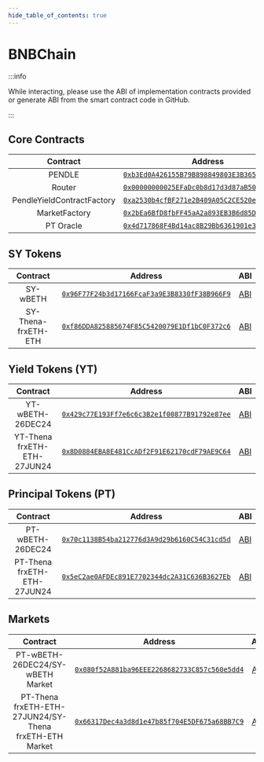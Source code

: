 ```yaml
---
hide_table_of_contents: true
---
```


# BNBChain

:::info

While interacting, please use the ABI of implementation contracts provided or generate ABI from the smart contract code in GitHub.

:::

## Core Contracts

|          Contract          |                                                        Address                                                         |                                                              ABI                                                              |
| :------------------------: | :--------------------------------------------------------------------------------------------------------------------: | :---------------------------------------------------------------------------------------------------------------------------: |
|           PENDLE           |  [`0xb3Ed0A426155B79B898849803E3B36552f7ED507`](https://bscscan.com/token/0xb3Ed0A426155B79B898849803E3B36552f7ED507)  | [ABI](http://api.bscscan.com/api?module=contract&action=getabi&address=0xb3Ed0A426155B79B898849803E3B36552f7ED507&format=raw) |
|           Router           | [`0x00000000025EFaDc0b8d17d3d87aB5056e3D2510`](https://bscscan.com/address/0x00000000025EFaDc0b8d17d3d87aB5056e3D2510) | [ABI](http://api.bscscan.com/api?module=contract&action=getabi&address=0x00000000025EFaDc0b8d17d3d87aB5056e3D2510&format=raw) |  |
| PendleYieldContractFactory | [`0xa2530b4cfBF271e2B409A05C2CE520e4cB5fCc88`](https://bscscan.com/address/0xa2530b4cfBF271e2B409A05C2CE520e4cB5fCc88) | [ABI](http://api.bscscan.com/api?module=contract&action=getabi&address=0xa2530b4cfBF271e2B409A05C2CE520e4cB5fCc88&format=raw) |
|       MarketFactory        | [`0x2bEa6BfD8fbFF45aA2a893EB3B6d85D10EFcC70E`](https://bscscan.com/address/0x2bEa6BfD8fbFF45aA2a893EB3B6d85D10EFcC70E) | [ABI](http://api.bscscan.com/api?module=contract&action=getabi&address=0x2bEa6BfD8fbFF45aA2a893EB3B6d85D10EFcC70E&format=raw) |
|       PT Oracle        | [`0x4d717868F4Bd14ac8B29Bb6361901e30Ae05e340`](https://bscscan.com/address/0x4d717868F4Bd14ac8B29Bb6361901e30Ae05e340) | [ABI](http://api.bscscan.com/api?module=contract&action=getabi&address=0x4d717868F4Bd14ac8B29Bb6361901e30Ae05e340&format=raw) |

## SY Tokens
|     Contract     |                                                        Address                                                         |                                                              ABI                                                              |
| :--------------: | :--------------------------------------------------------------------------------------------------------------------: | :---------------------------------------------------------------------------------------------------------------------------: |
|      SY-wBETH      | [`0x96F77F24b3d17166FcaF3a9E3B8330fF38B966F9`](https://bscscan.com/address/0x96F77F24b3d17166FcaF3a9E3B8330fF38B966F9) | [ABI](http://api.bscscan.com/api?module=contract&action=getabi&address=0x96F77F24b3d17166FcaF3a9E3B8330fF38B966F9&format=raw) |
|     SY-Thena-frxETH-ETH      | [`0xf86DDA825885674F85C5420079E1Df1bC0F372c6`](https://bscscan.com/address/0xf86DDA825885674F85C5420079E1Df1bC0F372c6) | [ABI](http://api.bscscan.com/api?module=contract&action=getabi&address=0xf86DDA825885674F85C5420079E1Df1bC0F372c6&format=raw) |

## Yield Tokens (YT)

|         Contract         |                                                        Address                                                         |                                                              ABI                                                              |
| :----------------------: | :--------------------------------------------------------------------------------------------------------------------: | :---------------------------------------------------------------------------------------------------------------------------: |
|      YT-wBETH-26DEC24      | [`0x429c77E193Ff7e6c6c3B2e1f00877B91792e87ee`](https://bscscan.com/address/0x429c77E193Ff7e6c6c3B2e1f00877B91792e87ee) | [ABI](http://api.bscscan.com/api?module=contract&action=getabi&address=0x429c77E193Ff7e6c6c3B2e1f00877B91792e87ee&format=raw) |
|     YT-Thena frxETH-ETH-27JUN24      | [`0x8D0884EBA8E481CcADf2F91E62170cdF79AE9C64`](https://bscscan.com/address/0x8D0884EBA8E481CcADf2F91E62170cdF79AE9C64) | [ABI](http://api.bscscan.com/api?module=contract&action=getabi&address=0x8D0884EBA8E481CcADf2F91E62170cdF79AE9C64&format=raw) |

## Principal Tokens (PT)

|         Contract         |                                                        Address                                                         |                                                              ABI                                                              |
| :----------------------: | :--------------------------------------------------------------------------------------------------------------------: | :---------------------------------------------------------------------------------------------------------------------------: |
|      PT-wBETH-26DEC24      | [`0x70c1138B54ba212776d3A9d29b6160C54C31cd5d`](https://bscscan.com/address/0x70c1138B54ba212776d3A9d29b6160C54C31cd5d) | [ABI](http://api.bscscan.com/api?module=contract&action=getabi&address=0x70c1138B54ba212776d3A9d29b6160C54C31cd5d&format=raw) |
|     PT-Thena frxETH-ETH-27JUN24      | [`0x5eC2ae0AFDEc891E7702344dc2A31C636B3627Eb`](https://bscscan.com/address/0x5eC2ae0AFDEc891E7702344dc2A31C636B3627Eb) | [ABI](http://api.bscscan.com/api?module=contract&action=getabi&address=0x5eC2ae0AFDEc891E7702344dc2A31C636B3627Eb&format=raw) |


## Markets

|                      Contract                       |                                                        Address                                                         |                                                              ABI                                                              |
| :-------------------------------------------------: | :--------------------------------------------------------------------------------------------------------------------: | :---------------------------------------------------------------------------------------------------------------------------: |
|            PT-wBETH-26DEC24/SY-wBETH Market             | [`0x080f52A881ba96EEE2268682733C857c560e5dd4`](https://bscscan.com/address/0x080f52A881ba96EEE2268682733C857c560e5dd4) | [ABI](http://api.bscscan.com/api?module=contract&action=getabi&address=0x080f52A881ba96EEE2268682733C857c560e5dd4&format=raw) |
|           PT-Thena frxETH-ETH-27JUN24/SY-Thena frxETH-ETH Market            | [`0x66317Dec4a3d8d1e47b85f704E5DF675a68BB7C9`](https://bscscan.com/address/0x66317Dec4a3d8d1e47b85f704E5DF675a68BB7C9) | [ABI](http://api.bscscan.com/api?module=contract&action=getabi&address=0x66317Dec4a3d8d1e47b85f704E5DF675a68BB7C9&format=raw) |
